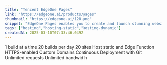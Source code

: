 ```yaml
---
title: "Tencent EdgeOne Pages"
link: "https://edgeone.ai/products/pages"
thumbnail: "https://edgeone.ai/128.png"
snippet: "EdgeOne Pages enables you to create and launch stunning websites quickly, leveraging edge technology for optimal performance."
tags: ["hosting","hosting-static","hosting-dynamic"]
createdAt: 2025-03-10T07:33:46.049Z
---
```

1 build at a time
20 builds per day
20 sites
Host static and Edge Function
HTTPS-enabled Custom Domains
Continuous Deployment with Git
Unlimited requests
Unlimited bandwidth

